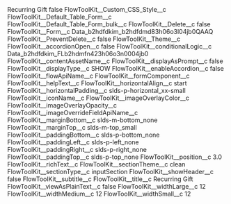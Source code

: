 <?xml version="1.0" encoding="UTF-8"?>
<CustomMetadata xmlns="http://soap.sforce.com/2006/04/metadata" xmlns:xsi="http://www.w3.org/2001/XMLSchema-instance" xmlns:xsd="http://www.w3.org/2001/XMLSchema">
    <label>Recurring Gift</label>
    <protected>false</protected>
    <values>
        <field>FlowToolKit__Custom_CSS_Style__c</field>
        <value xsi:nil="true"/>
    </values>
    <values>
        <field>FlowToolKit__Default_Table_Form__c</field>
        <value xsi:nil="true"/>
    </values>
    <values>
        <field>FlowToolKit__Default_Table_Form_bulk__c</field>
        <value xsi:nil="true"/>
    </values>
    <values>
        <field>FlowToolKit__Delete__c</field>
        <value xsi:type="xsd:boolean">false</value>
    </values>
    <values>
        <field>FlowToolKit__Form__c</field>
        <value xsi:type="xsd:string">Data_b2hdfdkim_b2hdfdmd83h06o3l04jb0QAAQ</value>
    </values>
    <values>
        <field>FlowToolKit__PreventDelete__c</field>
        <value xsi:type="xsd:boolean">false</value>
    </values>
    <values>
        <field>FlowToolKit__Theme__c</field>
        <value xsi:nil="true"/>
    </values>
    <values>
        <field>FlowToolKit__accordionOpen__c</field>
        <value xsi:type="xsd:boolean">false</value>
    </values>
    <values>
        <field>FlowToolKit__conditionalLogic__c</field>
        <value xsi:type="xsd:string">Data_b2hdfdkim_FLb2hdmfn423h06o3n0004jb0</value>
    </values>
    <values>
        <field>FlowToolKit__contentAssetName__c</field>
        <value xsi:nil="true"/>
    </values>
    <values>
        <field>FlowToolKit__displayAsPrompt__c</field>
        <value xsi:type="xsd:boolean">false</value>
    </values>
    <values>
        <field>FlowToolKit__displayType__c</field>
        <value xsi:type="xsd:string">SHOW</value>
    </values>
    <values>
        <field>FlowToolKit__enableAccordion__c</field>
        <value xsi:type="xsd:boolean">false</value>
    </values>
    <values>
        <field>FlowToolKit__flowApiName__c</field>
        <value xsi:nil="true"/>
    </values>
    <values>
        <field>FlowToolKit__formComponent__c</field>
        <value xsi:nil="true"/>
    </values>
    <values>
        <field>FlowToolKit__helpText__c</field>
        <value xsi:nil="true"/>
    </values>
    <values>
        <field>FlowToolKit__horizontalAlign__c</field>
        <value xsi:type="xsd:string">start</value>
    </values>
    <values>
        <field>FlowToolKit__horizontalPadding__c</field>
        <value xsi:type="xsd:string">slds-p-horizontal_xx-small</value>
    </values>
    <values>
        <field>FlowToolKit__iconName__c</field>
        <value xsi:nil="true"/>
    </values>
    <values>
        <field>FlowToolKit__imageOverlayColor__c</field>
        <value xsi:nil="true"/>
    </values>
    <values>
        <field>FlowToolKit__imageOverlayOpacity__c</field>
        <value xsi:nil="true"/>
    </values>
    <values>
        <field>FlowToolKit__imageOverrideFieldApiName__c</field>
        <value xsi:nil="true"/>
    </values>
    <values>
        <field>FlowToolKit__marginBottom__c</field>
        <value xsi:type="xsd:string">slds-m-bottom_none</value>
    </values>
    <values>
        <field>FlowToolKit__marginTop__c</field>
        <value xsi:type="xsd:string">slds-m-top_small</value>
    </values>
    <values>
        <field>FlowToolKit__paddingBottom__c</field>
        <value xsi:type="xsd:string">slds-p-bottom_none</value>
    </values>
    <values>
        <field>FlowToolKit__paddingLeft__c</field>
        <value xsi:type="xsd:string">slds-p-left_none</value>
    </values>
    <values>
        <field>FlowToolKit__paddingRight__c</field>
        <value xsi:type="xsd:string">slds-p-right_none</value>
    </values>
    <values>
        <field>FlowToolKit__paddingTop__c</field>
        <value xsi:type="xsd:string">slds-p-top_none</value>
    </values>
    <values>
        <field>FlowToolKit__position__c</field>
        <value xsi:type="xsd:double">3.0</value>
    </values>
    <values>
        <field>FlowToolKit__richText__c</field>
        <value xsi:nil="true"/>
    </values>
    <values>
        <field>FlowToolKit__sectionTheme__c</field>
        <value xsi:type="xsd:string">clean</value>
    </values>
    <values>
        <field>FlowToolKit__sectionType__c</field>
        <value xsi:type="xsd:string">inputSection</value>
    </values>
    <values>
        <field>FlowToolKit__showHeader__c</field>
        <value xsi:type="xsd:boolean">false</value>
    </values>
    <values>
        <field>FlowToolKit__subtitle__c</field>
        <value xsi:nil="true"/>
    </values>
    <values>
        <field>FlowToolKit__title__c</field>
        <value xsi:type="xsd:string">Recurring Gift</value>
    </values>
    <values>
        <field>FlowToolKit__viewAsPlainText__c</field>
        <value xsi:type="xsd:boolean">false</value>
    </values>
    <values>
        <field>FlowToolKit__widthLarge__c</field>
        <value xsi:type="xsd:string">12</value>
    </values>
    <values>
        <field>FlowToolKit__widthMedium__c</field>
        <value xsi:type="xsd:string">12</value>
    </values>
    <values>
        <field>FlowToolKit__widthSmall__c</field>
        <value xsi:type="xsd:string">12</value>
    </values>
</CustomMetadata>
